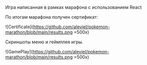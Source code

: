 Игра написанная в рамках марафона с использованием React

По итогам марафона получен сертификат:

![Certificate](https://github.com/aleviel/pokemon-marathon/blob/main/results.png =500x)

Скриншоты меню и геймплея игры. 

![GamePlay](https://github.com/aleviel/pokemon-marathon/blob/main/results.png =500x)
 
